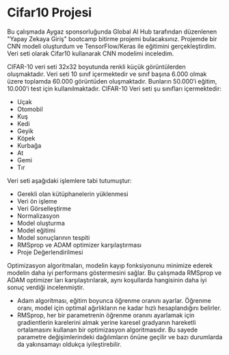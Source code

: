 # Cifar10 Projesi

Bu çalışmada Aygaz sponsorluğunda Global AI Hub tarafından düzenlenen "Yapay Zekaya Giriş" bootcamp bitirme projemi bulacaksınız. Projemde bir CNN modeli oluşturdum ve TensorFlow/Keras ile eğitimini gerçekleştirdim. Veri seti olarak Cifar10 
kullanarak CNN modelimi inceledim. 

CIFAR-10 veri seti 32x32 boyutunda renkli küçük görüntülerden oluşmaktadır. Veri seti 10 sınıf içermektedir ve sınıf başına 6.000 olmak üzere toplamda 60.000 görüntüden oluşmaktadır. Bunların 50.000’i eğitim, 10.000’i test için kullanılmaktadır. CIFAR-10 Veri seti şu sınıfları içermektedir:
* Uçak
* Otomobil
* Kuş
* Kedi
* Geyik
* Köpek
* Kurbağa
* At
* Gemi
* Tır

Veri seti aşağıdaki işlemlere tabi tutumuştur:
* Gerekli olan kütüphanelerin yüklenmesi
* Veri ön işleme 
* Veri Görselleştirme
* Normalizasyon
* Model oluşturma
* Model eğitimi
* Model sonuçlarının tespiti
* RMSprop ve ADAM optimizer karşılaştırması
* Proje Değerlendirilmesi


Optimizasyon algoritmaları, modelin kayıp fonksiyonunu minimize ederek modelin daha iyi performans göstermesini sağlar. Bu çalışmada RMSprop ve ADAM optimizer ları karşılaştırılarak, aynı koşullarda hangisinin daha iyi sonuç verdiği incelenmiştir.
* Adam algoritması, eğitim boyunca öğrenme oranını ayarlar. Öğrenme oranı, model için optimal ağırlıkların ne kadar hızlı hesaplandığını belirler.
* RMSprop, her bir parametrenin öğrenme oranını ayarlamak için gradientlerin karelerini almak yerine karesel gradyanın hareketli ortalamasını kullanan bir optimizasyon algoritmasıdır. Bu sayede parametre değişimlerindeki dağılımların önüne geçilir ve bazı durumlarda da yakınsamayı oldukça iyileştirebilir.
